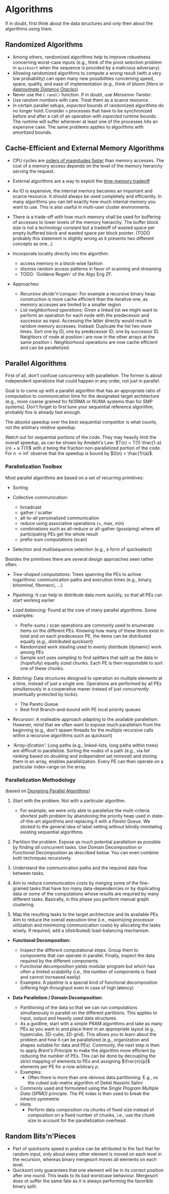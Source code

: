 # Algorithms

If in doubt, first think about the data structures and only then about the algorithms using them.


## Randomized Algorithms

* Among others, randomized algorithms help to improve robustness concerning worst-case inputs (e.g., think of the pivot selection problem in `quicksort` when the sequence is provided by a malicious adversary).
* Allowing randomized algorithms to compute a _wrong_ result (with a very low probability) can open many new possibilities concerning speed, space, quality, and ease of implementation (e.g., think of _bloom filters_ or _[Approximate Distance Oracles]_).
* Never use the `C` `rand()` function. If in doubt, use _Mersenne Twister_.
* Use random numbers with care. Treat them as a scarce resource.
* In certain parallel setups, _expected_ bounds of randomized algorithms do no longer hold: Consider `n` processes that have to be synchronized before and after a call of an operation with _expected_ runtime bounds. The runtime will suffer whenever at least one of the processes hits an expensive case. The same problems applies to algorithms with _amortized_ bounds.


## Cache-Efficient and External Memory Algorithms

* CPU cycles are [orders of magnitudes faster](https://gist.github.com/jboner/2841832) than memory accesses. The cost of a memory access depends on the level of the memory hierarchy serving the request.
* External algorithms are a way to exploit the [time-memory tradeoff](https://en.wikipedia.org/wiki/Space-time_tradeoff)
* As IO is expensive, the internal memory becomes an important and scarce resource. It should always be used completely and efficiently. In many algorithms you can tell exactly how much internal memory you want to use. This is also useful in multi-user cluster environments.
* There is a trade-off with how much memory shall be used for buffering of accesses to lower levels of the memory hierarchy. The buffer block size is not a technology constant but a tradeoff of wasted space per empty buffered block and wasted space per block pointer. (TODO probably this statement is slightly wrong as it presents two different concepts as one...)
* Incorporate locality directly into the algorithm:

    - access memory in a block-wise fashion
    - dismiss random access patterns in favor of scanning and streaming
    - TODO: 'Goldene Regeln' of the Algo Eng ZF.

* Approaches:

    - _Recursive divide'n'conquer:_ For example a recursive binary heap construction is more cache efficient than the iterative one, as memory accesses are limited to a smaller region
    - _List neighborhood operations:_ Given a linked list we might want to perform an operation for each node with the predecessor and successor as input. Accessing the latter directly would result in random memory accesses. Instead: Duplicate the list two more times. Sort one by ID, one by predecessor ID, one by successor ID. Neighbors of node at position i are now in the other arrays at the same position i.  Neighborhood operations are now cache efficient and can be parallelized.


## Parallel Algorithms

First of all, don't confuse concurrency with parallelism. The former is about independent operations that could happen in any order, not just in parallel.

Goal is to come up with a parallel algorithm that has an appropriate ratio of computation to communication time for the designated target architecture (e.g., more coarse grained for NORMA or NUMA systems than for SMP systems). Don't forget to first tune your sequential reference algorithm; probably this is already fast enough.

The _absolut_ speedup over the best sequential competitor is what counts, not the arbitrary _relative_ speedup.

Watch out for sequential portions of the code. They may heavily limit the overall speedup, as can be shown by Amdahl's Law: $T(n) = T(1) \frac{1-a}{n} + a T(1)$ with $a$ being the fraction non-parallelized portion of the code. For $n \rightarrow \inf$ observe that the speedup is bound by $S(n) = \frac{1}{a}$.


### Parallelization Toolbox

Most parallel algorithms are based on a set of recurring primitives:

* Sorting
* Collective communication:

    - broadcast
    - gather / scatter
    - all-to-all personalized communication
    - reduce using associative operations (+, max, min)
    - combinations such as all-reduce or all-gather (gossiping) where all participating PEs get the whole result
    - prefix-sum computations (scan)

* Selection and multisequence selection (e.g., a form of quickselect)

Besides the primitives there are several design approaches seen rather often:

* _Tree-shaped computations:_ Trees spanning the PEs to achive logarithmic communication paths and execution times (e.g., binary, binominal, fibonacci, ...)
* _Pipelining:_ It can help to distribute data more quickly, so that all PEs can start working earlier
* _Load balancing:_ Found at the core of many parallel algorithms. Some examples:

    - Prefix-sums / scan operations are commonly used to enumerate items on the different PEs. Knowing how many of these items exist in total and on each predecessor PE, the items can be distributed equally (e.g., distributed quicksort)
    - Randomized work stealing used to evenly distribute (dynamic) work among PEs
    - Sample sort uses _sampling_ to find splitters that split up the data in (hopefully) equally sized chunks. Each PE is then responsible to sort one of these chunks.

* _Batching:_ Data structures designed to operation on multiple elements at a time, instead of just a single one. Operations are performed by all PEs simultanously in a cooperative maner instead of just _concurrently_ (eventually protected by locks).

    - The Pareto Queue
    - Best first Branch-and-bound with PE local priority queues

* _Recursion:_ A malleable approach adapting to the available parallelism. However, mind that we often want to expose much parallelism from the beginning (e.g., don't spawn threads for the multiple recursive calls within a recursive algorithms such as quicksort)
* _'Array-ification':_ Long paths (e.g., linked-lists, long paths within trees) are difficult to parallelize. Sorting the nodes of a path (e.g., via _list ranking_ based on _doubling_ and _independent set removal_) and storing them in an array, enables parallelization. Every PE can then operate on a particular index-range on the array.



### Parallelization Methodology

(based on [Designing Parallel Algorithms])

1. Start with the problem. Not with a particular algorithm.

    - For example, we were only able to parallelize the multi-criteria shortest path problem by abandoning the priority heap used in state-of-the-art algorithms and replacing it with a _Pareto Queue_. We sticked to the general idea of label setting without blindly immitating existing sequential algorithms.

2. Partition the problem. Expose as much potential parallelism as possible by finding _all_ concurrent tasks. Use _Domain_ Decomposition or _Functional_ Decomposition as described below. You can even combine both techniques recursively.
3. Understand the communication paths and the required data flow between tasks.
4. Aim to reduce communication costs by merging some of the fine-grained tasks that have too many data-dependencies or by duplicating data or some of the computations whose results are required by many different tasks. Basically, in this phase you perform manual graph clustering.
5. Map the resulting tasks to the target architecture and its available PEs. Aim to reduce the overall execution time (i.e., maximizing processor utilization and minimizing communication costs) by allocating the tasks wisely. If required, add a (distributed) load-balancing mechanism.


* __Functional Decomposition:__

    - Inspect the different computational steps. Group them to components that can operate in parallel. Finally, inspect the data required by the different components.
    - Functional decomposition yields modular program but which has often a limited scalability (i.e., the number of components is fixed and cannot increased easily)
    - Examples: A pipeline is a special kind of functional decomposition (offering high throughput even in case of high latency)


* __Data Parallelism / Domain Decomposition:__

    - Partitioning of the data so that we can run computations simultanously in parallel on the different partitions. This applies to input, output and heavily used data structures.
    - As a guidline, start with a simple PRAM algorithms and take as many PEs as you want to and place them in an appropriate layout (e.g., hypercube, 3D-cube, 2D-grid). This allows you to learn about the problem and how it can be parallelized (e.g., organization and shapes suitable for data and PEs). Commonly, the next step is then to apply _Brent's Principle_ to make the algorithm more efficient by reducing the number of PEs. This can be done by decoupling the strict mapping of elements to PEs and assigning $\frac{n}{p}$ elements per PE for a now arbitrary $p$.
    - Examples:
        + Often there is more than one obivous data partitioning. E.g., vs the cubed sub-matrix algorithm of Dekel Nassimi Sahni
    - Commonly used and formulated using the _Single Program Multiple Data (SPMD)_ principle. The  PE index is then used to break the inherint symmetrie
    - Hints
        + Perform data composition via chunks of fixed size instead of composition on a fixed number of chunks, i.e., use the chunk size to account for the parallelization overhead.


## Random Bits'n'Pieces

* Part of quicksorts speed in pratice can be attributed to the fact that for random input, only about every other element is moved on each level in the recursion, whereas binary mergesort moves all elements on each level.
* Quicksort only guarantees that one element will be in its correct position after one round. This leads to its bad worstcase behaviour. Mergesort does ot suffer the same fate as it is always performing the favorible binary split.


[Approximate Distance Oracles]: http://citeseerx.ist.psu.edu/viewdoc/summary?doi=10.1.1.94.333
    (Approximate Distance Oracles)
[Fusion Trees]: http://stephanerb.eu/files/erb2011b_Fusion_Trees.pdf
    (KIT Lecture Notes on Advanced Data Structures: Fusion Trees)
[Signature Sort]: http://algo2.iti.kit.edu/download/ads_lec6.pdf
    (KIT Lecture Notes on Advanced Data Structures: Signature Sort)
[Super Scalar Sample Sort]: http://citeseerx.ist.psu.edu/viewdoc/download?doi=10.1.1.72.366&rep=rep1&type=pdf
    (A fast variant of Sample Sort for super scalar architectures)
[External Memory Mergesort]: http://algo2.iti.kit.edu/dementiev/files/DS03.pdf
    (Asynchronous Parallel Disk Sorting)
[Designing Parallel Algorithms]: http://www-unix.mcs.anl.gov/dbpp/
    (Designing and Building Parallel Programs, Ian Foster)

